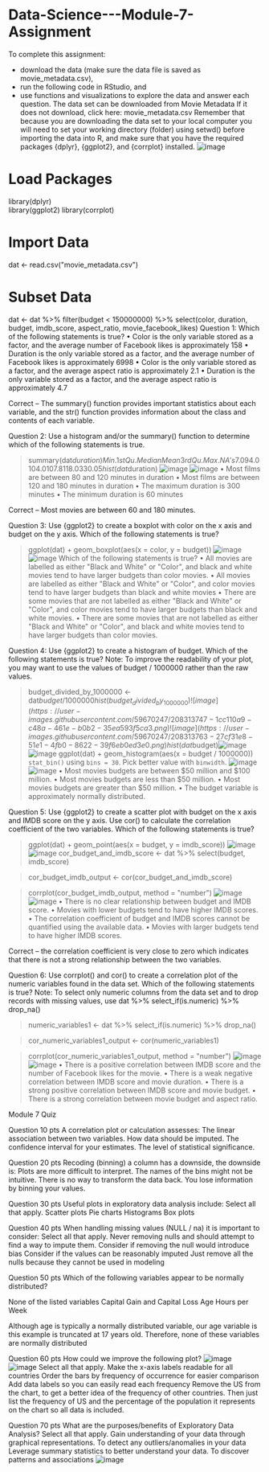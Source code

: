 # Data-Science---Module-7-Assignment
To complete this assignment:
- download the data (make sure the data file is saved as movie_metadata.csv),
- run the following code in RStudio, and
- use functions and visualizations to explore the data and answer each question.
The data set can be downloaded from Movie Metadata
If it does not download, click here: movie_metadata.csv
Remember that because you are downloading the data set to your local computer you will need to set your working directory (folder) using setwd() before importing the data into R, and make sure that you have the required packages {dplyr}, {ggplot2}, and {corrplot} installed.
![image](https://user-images.githubusercontent.com/59670247/208313672-9a12cf9a-dfc8-4db3-8a8f-df33feefef8b.png)
# Load Packages
library(dplyr)  
library(ggplot2) 
library(corrplot)
 
# Import Data
dat <- read.csv("movie_metadata.csv")
 
# Subset Data  
dat <- dat %>%
     filter(budget < 150000000)  %>%
     select(color, duration, budget, imdb_score, aspect_ratio, movie_facebook_likes) 
Question 1: Which of the following statements is true?
•	Color is the only variable stored as a factor, and the average number of Facebook likes is approximately 158
•	Duration is the only variable stored as a factor, and the average number of Facebook likes is approximately 6998
•	Color is the only variable stored as a factor, and the average aspect ratio is approximately 2.1
•	Duration is the only variable stored as a factor, and the average aspect ratio is approximately 4.7

Correct – The summary() function provides important statistics about each variable, and the str() function provides information about the class and contents of each variable.

Question 2: Use a histogram and/or the summary() function to determine which of the following statements is true.
> summary(dat$duration)
   Min. 1st Qu.  Median    Mean 3rd Qu.    Max.    NA's 
    7.0    94.0   104.0   107.8   118.0   330.0       5 
> hist(dat$duration)
![image](https://user-images.githubusercontent.com/59670247/208313684-864d79d9-5965-47fc-8ea5-f8a5fe3254a7.png)
![image](https://user-images.githubusercontent.com/59670247/208313701-c77d6138-71c6-4f66-8634-809677468646.png)
•	Most films are between 80 and 120 minutes in duration
•	Most films are between 120 and 180 minutes in duration
•	The maximum duration is 300 minutes
•	The minimum duration is 60 minutes

Correct – Most movies are between 60 and 180 minutes.


Question 3: Use {ggplot2} to create a boxplot with color on the x axis and budget on the y axis. Which of the following statements is true?
> ggplot(dat) + 
   geom_boxplot(aes(x = color, y = budget))
![image](https://user-images.githubusercontent.com/59670247/208313718-4d167dd5-f659-4376-9354-490a35d8f20d.png)
![image](https://user-images.githubusercontent.com/59670247/208313727-fe5966b0-8a81-4543-949e-2a8d8cef37da.png)
Which of the following statements is true? 
•	All movies are labelled as either "Black and White" or "Color", and black and white movies tend to have larger budgets than color movies.
•	All movies are labelled as either "Black and White" or "Color", and color movies tend to have larger budgets than black and white movies
•	There are some movies that are not labelled as either "Black and White" or "Color", and color movies tend to have larger budgets than black and white movies.
•	There are some movies that are not labelled as either "Black and White" or "Color", and black and white movies tend to have larger budgets than color movies.

Question 4: Use {ggplot2} to create a histogram of budget. Which of the following statements is true? Note: To improve the readability of your plot, you may want to use the values of budget / 1000000 rather than the raw values.
> budget_divided_by_1000000 <- dat$budget / 1000000
> hist(budget_divided_by_1000000)
![image](https://user-images.githubusercontent.com/59670247/208313747-1cc110a9-c48a-461e-b0b2-35ea593f5ca3.png)
![image](https://user-images.githubusercontent.com/59670247/208313763-27cf31e8-51e1-4fb0-8622-39f6eb0ed3e0.png)
> hist(dat$budget)![image](https://user-images.githubusercontent.com/59670247/208313771-acdb0918-9b3c-4c35-a347-ebb1cbd05427.png)
![image](https://user-images.githubusercontent.com/59670247/208313781-6f70f6bb-be29-48d2-b147-77434a50f467.png)
> ggplot(dat) + 
   geom_histogram(aes(x = budget / 1000000))
`stat_bin()` using `bins = 30`. Pick better value with `binwidth`.
![image](https://user-images.githubusercontent.com/59670247/208313790-2cf1ba7a-7c38-45f8-84a0-1dd8357d0446.png)
![image](https://user-images.githubusercontent.com/59670247/208313794-c374a757-5b96-428b-845d-7854513c2fa0.png)
•	Most movies budgets are between $50 million and $100 million.
•	Most movies budgets are less than $50 million.
•	Most movies budgets are greater than $50 million.
•	The budget variable is approximately normally distributed.


Question 5: Use {ggplot2} to create a scatter plot with budget on the x axis and IMDB score on the y axis. Use cor() to calculate the correlation coefficient of the two variables. Which of the following statements is true?
> ggplot(dat) +
   geom_point(aes(x = budget, y = imdb_score))
![image](https://user-images.githubusercontent.com/59670247/208313815-2d009b4f-8222-46a3-8a55-937af968b426.png)
![image](https://user-images.githubusercontent.com/59670247/208313829-bed924a8-862a-452e-9bc6-bbd2a515d964.png)
> cor_budget_and_imdb_score <- dat %>%
   select(budget, imdb_score)

> cor_budget_imdb_output <- cor(cor_budget_and_imdb_score)

> corrplot(cor_budget_imdb_output, method = "number")
![image](https://user-images.githubusercontent.com/59670247/208313839-e66e6fbc-bf3b-49de-9052-dadab7c51e74.png)
![image](https://user-images.githubusercontent.com/59670247/208313852-0164514e-0ca4-49b0-99ff-99dab64bbb31.png)
•	There is no clear relationship between budget and IMDB score.
•	Movies with lower budgets tend to have higher IMDB scores.
•	The correlation coefficient of budget and IMDB scores cannot be quantified using the available data.
•	Movies with larger budgets tend to have higher IMDB scores.

Correct – the correlation coefficient is very close to zero which indicates that there is not a strong relationship between the two variables.

Question 6: Use corrplot() and cor() to create a correlation plot of the numeric variables found in the data set. Which of the following statements is true? Note: To select only numeric columns from the data set and to drop records with missing values, use
dat %>%
     select_if(is.numeric) %>%
     drop_na()

> numeric_variables1 <- dat %>%
   select_if(is.numeric) %>%
   drop_na()

> cor_numeric_variables1_output <- cor(numeric_variables1)

> corrplot(cor_numeric_variables1_output, method = "number")
![image](https://user-images.githubusercontent.com/59670247/208313862-edafce47-b744-4a3a-9be8-9258c4308664.png)
![image](https://user-images.githubusercontent.com/59670247/208313875-79c79801-f7d6-4237-a56e-539a784ab0be.png)
•	There is a positive correlation between IMDB score and the number of Facebook likes for the movie.
•	There is a weak negative correlation between IMDB score and movie duration.
•	There is a strong positive correlation between IMDB score and movie budget.
•	There is a strong correlation between movie budget and aspect ratio.

Module 7 Quiz

Question 10 pts
A correlation plot or calculation assesses: 
The linear association between two variables.
How data should be imputed.
The confidence interval for your estimates.
The level of statistical significance.

Question 20 pts
Recoding (binning) a column has a downside, the downside is: 
Plots are more difficult to interpret.
The names of the bins might not be intuitive.
There is no way to transform the data back.
You lose information by binning your values.

Question 30 pts
Useful plots in exploratory data analysis include: 
Select all that apply.
Scatter plots
Pie charts
Histograms
Box plots

Question 40 pts
When handling missing values (NULL / na) it is important to consider:
Select all that apply.
Never removing nulls and should attempt to find a way to impute them.
Consider if removing the null would introduce bias
Consider if the values can be reasonably imputed
Just remove all the nulls because they cannot be used in modeling

Question 50 pts
Which of the following variables appear to be normally distributed?
 
None of the listed variables
Capital Gain and Capital Loss
Age
Hours per Week

Although age is typically a normally distributed variable, our age variable is this example is truncated at 17 years old.  Therefore, none of these variables are normally distributed


Question 60 pts
How could we improve the following plot?
![image](https://user-images.githubusercontent.com/59670247/208313902-1f354097-d796-430f-ad95-aeab1b2b70a2.png)
![image](https://user-images.githubusercontent.com/59670247/208313911-4211d9f5-a6eb-4111-96d4-43c5d33f196e.png)
Select all that apply.
Make the x-axis labels readable for all countries
Order the bars by frequency of occurrence for easier comparison
Add data labels so you can easily read each frequency
Remove the US from the chart, to get a better idea of the frequency of other countries. Then just list the frequency of US and the percentage of the population it represents on the chart so all data is included.

Question 70 pts
What are the purposes/benefits of Exploratory Data Analysis?
Select all that apply.
Gain understanding of your data through graphical representations.
To detect any outliers/anomalies in your data
Leverage summary statistics to better understand your data.
To discover patterns and associations
![image](https://user-images.githubusercontent.com/59670247/208313927-f63c5a9c-9e01-4baa-8de4-c4d3cc4f3b8f.png)
